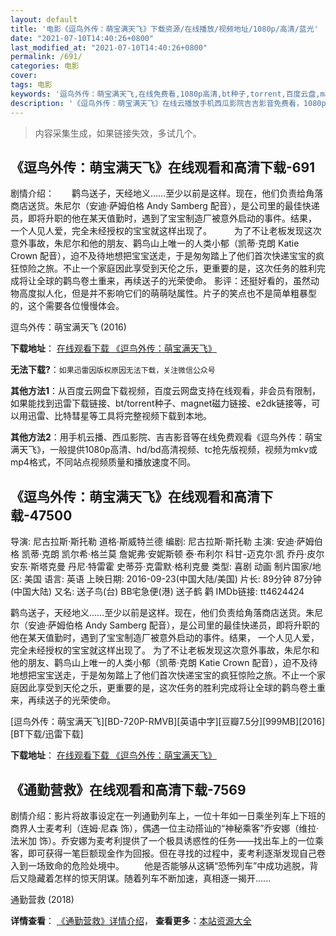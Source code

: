 ```yaml
---
layout: default
title: '电影《逗鸟外传：萌宝满天飞》下载资源/在线播放/视频地址/1080p/高清/蓝光'
date: "2021-07-10T14:40:26+0800"
last_modified_at: "2021-07-10T14:40:26+0800"
permalink: /691/
categories: 电影
cover:
tags: 电影
keywords: '逗鸟外传：萌宝满天飞,在线免费看,1080p高清,bt种子,torrent,百度云盘,magnet,磁力链,迅雷下载资源'
description: '《逗鸟外传：萌宝满天飞》在线云播放手机西瓜影院吉吉影音免费看，1080p高清bd/hd未删减完整版和tc抢先枪版，mkv/mp4格式，附带bt/torrent种子、magnet/磁力链、百度云盘、网盘资源迅雷下载链接'
---
```


>内容采集生成，如果链接失效，多试几个。


## 《逗鸟外传：萌宝满天飞》在线观看和高清下载-691

剧情介绍：　　鹳鸟送子，天经地义……至少以前是这样。现在，他们负责给角落商店送货。朱尼尔（安迪·萨姆伯格 Andy Samberg 配音），是公司里的最佳快递员，即将升职的他在某天值勤时，遇到了宝宝制造厂被意外启动的事件。结果， 一个人见人爱，完全未经授权的宝宝就这样出现了。  　　为了不让老板发现这次意外事故，朱尼尔和他的朋友、鹳鸟山上唯一的人类小郁（凯蒂·克朗 Katie Crown 配音），迫不及待地想把宝宝送走，于是匆匆踏上了他们首次快递宝宝的疯狂惊险之旅。不止一个家庭因此享受到天伦之乐，更重要的是，这次任务的胜利完成将让全球的鹳鸟卷土重来，再续送子的光荣使命。 影评：还挺好看的，虽然动物高度拟人化，但是并不影响它们的萌萌哒属性。片子的笑点也不是简单粗暴型的，这个需要各位慢慢体会。


逗鸟外传：萌宝满天飞 (2016)

**下载地址**： [在线观看下载 《逗鸟外传：萌宝满天飞》](https://www.btbtdy.me/btdy/dy7265.html) 


**无法下载?**：`如果迅雷因版权原因无法下载，关注微信公众号 `

**其他方法1**：从百度云网盘下载视频，百度云网盘支持在线观看，非会员有限制，如果能找到迅雷下载链接、bt/torrent种子、magnet磁力链接、e2dk链接等，可以用迅雷、比特彗星等工具将完整视频下载到本地。

**其他方法2**：用手机云播、西瓜影院、吉吉影音等在线免费观看《逗鸟外传：萌宝满天飞》，一般提供1080p高清、hd/bd高清视频、tc抢先版视频，视频为mkv或mp4格式，不同站点视频质量和播放速度不同。


## 《逗鸟外传：萌宝满天飞》在线观看和高清下载-47500

导演: 尼古拉斯·斯托勒 道格·斯威特兰德 编剧: 尼古拉斯·斯托勒 主演: 安迪·萨姆伯格 凯蒂·克朗 凯尔希·格兰莫 詹妮弗·安妮斯顿 泰·布利尔 科甘-迈克尔·凯 乔丹·皮尔 安东·斯塔克曼 丹尼·特雷霍 史蒂芬·克雷默·格利克曼 类型: 喜剧 动画 制片国家/地区: 美国 语言: 英语 上映日期: 2016-09-23(中国大陆/美国) 片长: 89分钟 87分钟(中国大陆) 又名: 送子鸟(台) BB宅急便(港) 送子鹤 鹳 IMDb链接: tt4624424

鹳鸟送子，天经地义……至少以前是这样。现在，他们负责给角落商店送货。朱尼尔（安迪·萨姆伯格 Andy Samberg 配音），是公司里的最佳快递员，即将升职的他在某天值勤时，遇到了宝宝制造厂被意外启动的事件。结果， 一个人见人爱，完全未经授权的宝宝就这样出现了。 为了不让老板发现这次意外事故，朱尼尔和他的朋友、鹳鸟山上唯一的人类小郁（凯蒂·克朗 Katie Crown 配音），迫不及待地想把宝宝送走，于是匆匆踏上了他们首次快递宝宝的疯狂惊险之旅。不止一个家庭因此享受到天伦之乐，更重要的是，这次任务的胜利完成将让全球的鹳鸟卷土重来，再续送子的光荣使命。


[逗鸟外传：萌宝满天飞][BD-720P-RMVB][英语中字][豆瓣7.5分][999MB][2016][BT下载/迅雷下载]

**下载地址**： [在线观看下载 《逗鸟外传：萌宝满天飞》](https://www.btdx8.com/torrent/storks_2016.html) 


## 《通勤营救》在线观看和高清下载-7569

剧情介绍：影片将故事设定在一列通勤列车上，一位十年如一日乘坐列车上下班的商界人士麦考利（连姆·尼森 饰），偶遇一位主动搭讪的“神秘乘客”乔安娜（维拉·法米加 饰）。乔安娜为麦考利提供了一个极具诱惑性的任务——找出车上的一位乘客，即可获得一笔巨额现金作为回报。但在寻找的过程中，麦考利逐渐发现自己卷入到一场致命的危险处境中。 　　他是否能够从这辆“恐怖列车”中成功逃脱，背后又隐藏着怎样的惊天阴谋。随着列车不断加速，真相逐一揭开......


通勤营救 (2018)

**详情查看**： [《通勤营救》详情介绍](/movie/7569/)， **查看更多**：[本站资源大全](/movie/t/all/)


